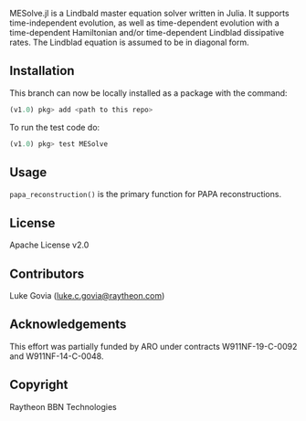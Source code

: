MESolve.jl is a Lindbald master equation solver written in Julia. It supports time-independent evolution, as well as time-dependent evolution with a time-dependent Hamiltonian and/or time-dependent Lindblad dissipative rates. The Lindblad equation is assumed to be in diagonal form.


## Installation
This branch can now be locally installed as a package with the command:
```julia
(v1.0) pkg> add <path to this repo>
```

To run the test code do:
```julia
(v1.0) pkg> test MESolve
```

## Usage
`papa_reconstruction()` is the primary function for PAPA reconstructions.

## License
Apache License v2.0

## Contributors
Luke Govia (luke.c.govia@raytheon.com)

## Acknowledgements
This effort was partially funded by ARO under contracts W911NF-19-C-0092 and W911NF-14-C-0048.

## Copyright
Raytheon BBN Technologies
